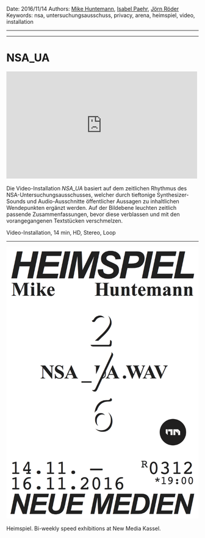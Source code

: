 Date: 2016/11/14
Authors: [Mike Huntemann](http://mikehuntemann.de/), [Isabel Paehr](http://www.isabelpaehr.com), [Jörn Röder](http://joernroeder.de)
Keywords: nsa, untersuchungsausschuss, privacy, arena, heimspiel, video, installation

---
---

# NSA_UA
<iframe src="https://player.vimeo.com/video/219681007?title=0&byline=0&portrait=0" width="500" height="281" frameborder="0" webkitallowfullscreen mozallowfullscreen allowfullscreen></iframe>

Die Video-Installation _NSA_UA_ basiert auf dem zeitlichen Rhythmus des NSA-Untersuchungsausschusses, welcher durch tieftonige Synthesizer-Sounds und Audio-Ausschnitte öffentlicher Aussagen zu inhaltlichen Wendepunkten ergänzt werden. Auf der Bildebene leuchten zeitlich passende Zusammenfassungen, bevor diese verblassen und mit den vorangegangenen Textstücken verschmelzen.

Video-Installation, 14 min, HD, Stereo, Loop

---

![](heimspiel_2_mike.png)

Heimspiel. Bi-weekly speed exhibitions at New Media Kassel.
